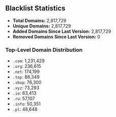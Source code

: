 ## Blacklist Statistics

- **Total Domains:** 2,817,729
- **Unique Domains:** 2,817,729
- **Added Domains Since Last Version:** 2,817,729
- **Removed Domains Since Last Version:** 0

### Top-Level Domain Distribution

-  `.com`: 1,231,429
-  `.org`: 236,615
-  `.net`: 174,199
-  `.top`: 88,349
-  `.shop`: 76,300
-  `.xyz`: 73,293
-  `.io`: 63,413
-  `.ru`: 57,107
-  `.info`: 50,351
-  `.pl`: 48,648
